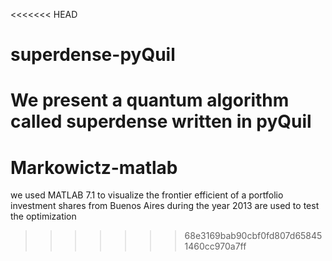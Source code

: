 <<<<<<< HEAD
# superdense-pyQuil
We present a quantum algorithm called superdense written in pyQuil
=======
# Markowictz-matlab
we used MATLAB 7.1 to visualize the frontier efficient of a portfolio investment
shares from Buenos Aires during the year 2013 are used to test the optimization
>>>>>>> 68e3169bab90cbf0fd807d658451460cc970a7ff
